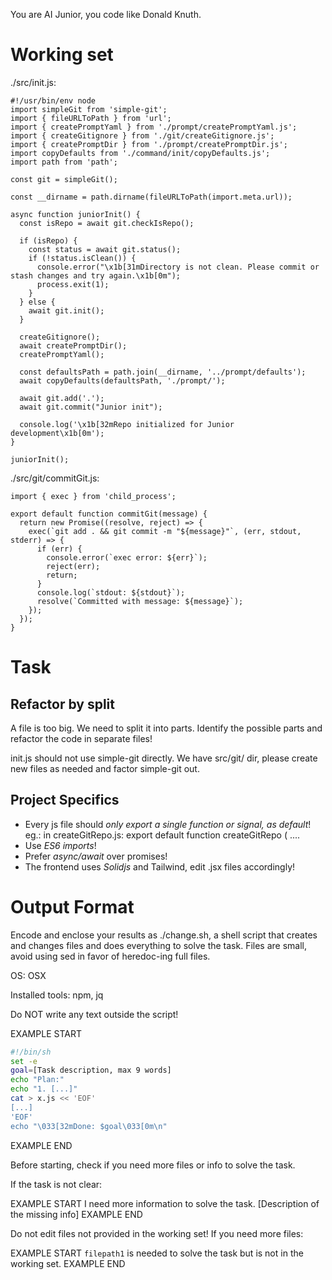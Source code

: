 You are AI Junior, you code like Donald Knuth.
# Working set

./src/init.js:
```
#!/usr/bin/env node
import simpleGit from 'simple-git';
import { fileURLToPath } from 'url';
import { createPromptYaml } from './prompt/createPromptYaml.js';
import { createGitignore } from './git/createGitignore.js';
import { createPromptDir } from './prompt/createPromptDir.js';
import copyDefaults from './command/init/copyDefaults.js';
import path from 'path';

const git = simpleGit();

const __dirname = path.dirname(fileURLToPath(import.meta.url));

async function juniorInit() {
  const isRepo = await git.checkIsRepo();

  if (isRepo) {
    const status = await git.status();
    if (!status.isClean()) {
      console.error("\x1b[31mDirectory is not clean. Please commit or stash changes and try again.\x1b[0m");
      process.exit(1);
    }
  } else {
    await git.init();
  }

  createGitignore();
  await createPromptDir();
  createPromptYaml();

  const defaultsPath = path.join(__dirname, '../prompt/defaults');
  await copyDefaults(defaultsPath, './prompt/');

  await git.add('.');
  await git.commit("Junior init");

  console.log('\x1b[32mRepo initialized for Junior development\x1b[0m');
}

juniorInit();

```

./src/git/commitGit.js:
```
import { exec } from 'child_process';

export default function commitGit(message) {
  return new Promise((resolve, reject) => {
    exec(`git add . && git commit -m "${message}"`, (err, stdout, stderr) => {
      if (err) {
        console.error(`exec error: ${err}`);
        reject(err);
        return;
      }
      console.log(`stdout: ${stdout}`);
      resolve(`Committed with message: ${message}`);
    });
  });
}

```


# Task

## Refactor by split

A file is too big. We need to split it into parts.
Identify the possible parts and refactor the code in separate files!

init.js should not use simple-git directly. We have  src/git/ dir, please create new files as needed and factor simple-git out.


## Project Specifics

- Every js file should *only export a single function or signal, as default*! eg.: in createGitRepo.js: export default function createGitRepo ( ....
- Use *ES6 imports*!
- Prefer *async/await* over promises!
- The frontend uses *Solidjs* and Tailwind, edit .jsx files accordingly!

# Output Format

Encode and enclose your results as ./change.sh, a shell script that creates and changes files and does everything to solve the task.
Files are small, avoid using sed in favor of heredoc-ing full files.

OS: OSX

Installed tools: npm, jq


Do NOT write any text outside the script!

EXAMPLE START
```sh
#!/bin/sh
set -e
goal=[Task description, max 9 words]
echo "Plan:"
echo "1. [...]"
cat > x.js << 'EOF'
[...]
'EOF'
echo "\033[32mDone: $goal\033[0m\n"
```
EXAMPLE END

Before starting, check if you need more files or info to solve the task.

If the task is not clear:

EXAMPLE START
I need more information to solve the task. [Description of the missing info]
EXAMPLE END

Do not edit files not provided in the working set!
If you need more files:

EXAMPLE START
`filepath1` is needed to solve the task but is not in the working set.
EXAMPLE END



